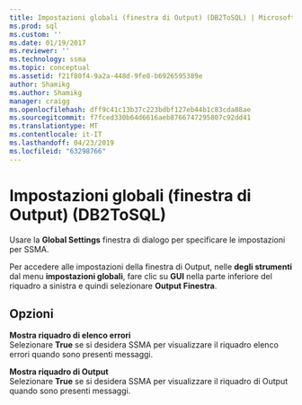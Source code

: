```yaml
---
title: Impostazioni globali (finestra di Output) (DB2ToSQL) | Microsoft Docs
ms.prod: sql
ms.custom: ''
ms.date: 01/19/2017
ms.reviewer: ''
ms.technology: ssma
ms.topic: conceptual
ms.assetid: f21f80f4-9a2a-448d-9fe8-b6926595389e
author: Shamikg
ms.author: Shamikg
manager: craigg
ms.openlocfilehash: dff9c41c13b37c223bdbf127eb44b1c83cda88ae
ms.sourcegitcommit: f7fced330b64d6616aeb8766747295807c92dd41
ms.translationtype: MT
ms.contentlocale: it-IT
ms.lasthandoff: 04/23/2019
ms.locfileid: "63298766"
---
```

# <a name="global-settings-output-window-db2tosql"></a>Impostazioni globali (finestra di Output) (DB2ToSQL)
Usare la **Global Settings** finestra di dialogo per specificare le impostazioni per SSMA.  
  
Per accedere alle impostazioni della finestra di Output, nelle **degli strumenti** dal menu **impostazioni globali**, fare clic su **GUI** nella parte inferiore del riquadro a sinistra e quindi selezionare **Output Finestra**.  
  
## <a name="options"></a>Opzioni  
**Mostra riquadro di elenco errori**  
Selezionare **True** se si desidera SSMA per visualizzare il riquadro elenco errori quando sono presenti messaggi.  
  
**Mostra riquadro di Output**  
Selezionare **True** se si desidera SSMA per visualizzare il riquadro di Output quando sono presenti messaggi.  
  
